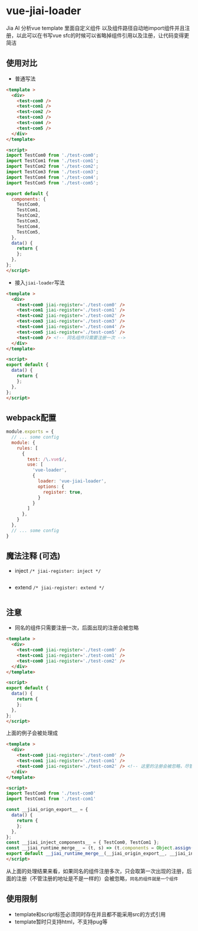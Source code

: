 # vue-jiai-loader
Jia  AI 分析vue template 里面自定义组件 以及组件路径自动地import组件并且注册，以此可以在书写vue sfc的时候可以省略掉组件引用以及注册，让代码变得更简洁

## 使用对比

- 普通写法
```html
<template >
  <div>
    <test-com0 />
    <test-com1 />
    <test-com2 />
    <test-com3 /> 
    <test-com4 /> 
    <test-com5 /> 
  </div>
</template>

<script>
import TestCom0 from './test-com0';
import TestCom1 from './test-com1';
import TestCom2 from './test-com2';
import TestCom3 from './test-com3';
import TestCom4 from './test-com4';
import TestCom5 from './test-com5';

export default {
  components: {
    TestCom0,
    TestCom1,
    TestCom2,
    TestCom3,
    TestCom4,
    TestCom5,
  },
  data() {
    return {
    };
  },
};
</script>
```

- 接入`jiai-loader`写法
```html
<template >
  <div>
    <test-com0 jiai-register='./test-com0' />
    <test-com1 jiai-register='./test-com1' />
    <test-com2 jiai-register='./test-com2' />
    <test-com3 jiai-register='./test-com3' /> 
    <test-com4 jiai-register='./test-com4' /> 
    <test-com5 jiai-register='./test-com5' /> 
    <test-com0 /> <!-- 同名组件只需要注册一次 -->
  </div>
</template>

<script>
export default {
  data() {
    return {
    };
  },
};
</script>
```

## webpack配置

```js
module.exports = {
  // ... some config
  module: {
    rules: [
      {
        test: /\.vue$/,
        use: [
          'vue-loader', 
          {
            loader: 'vue-jiai-loader',
            options: {
              register: true,
            }
          }
        ]
      },
    }
  },
  // ... some config
}
```
## 魔法注释 (可选)

- inject `/* jiai-register: inject */`
```html
```

- extend `/* jiai-register: extend */`
```html
```

## 注意
- 同名的组件只需要注册一次，后面出现的注册会被忽略
```html
<template >
  <div>
    <test-com0 jiai-register='./test-com0' />
    <test-com1 jiai-register='./test-com1' />
    <test-com0 jiai-register='./test-com2' />
  </div>
</template>

<script>
export default {
  data() {
    return {
    };
  },
};
</script>
```
上面的例子会被处理成

```html
<template >
  <div>
    <test-com0 jiai-register='./test-com0' />
    <test-com1 jiai-register='./test-com1' />
    <test-com0 jiai-register='./test-com2' /> <!-- 这里的注册会被忽略，尽管注册的地址不一样 -->
  </div>
</template>

<script>
import TestCom0 from './test-com0'
import TestCom1 from './test-com1'

const __jiai_orign_export__ = {
  data() {
    return {
    };
  },
};
const __jiai_inject_components__ = { TestCom0, TestCom1 };
const __jiai_runtime_merge__ = (t, s) => (t.components = Object.assign(t.components || {}, s), t)
export default __jiai_runtime_merge__(__jiai_origin_export__, __jiai_inject_components__);
</script>
```
从上面的处理结果来看，如果同名的组件注册多次，只会取第一次出现的注册，后面的注册（不管注册的地址是不是一样的）会被忽略，`同名的组件就是一个组件`


## 使用限制
- template和script标签必须同时存在并且都不能采用src的方式引用
- template暂时只支持html，不支持pug等


